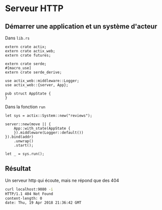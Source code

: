 # Serveur HTTP

## Démarrer une application et un système d'acteur
Dans `lib.rs`

```rust,no_run,ignore
extern crate actix;
extern crate actix_web;
extern crate futures;

extern crate serde;
#[macro_use]
extern crate serde_derive;

use actix_web::middleware::Logger;
use actix_web::{server, App};

pub struct AppState {
}
```

Dans la fonction `run`

```rust,no_run,ignore
let sys = actix::System::new("reviews");

server::new(move || {
    App::with_state(AppState {
    }).middleware(Logger::default())
}).bind(addr)
    .unwrap()
    .start();

let _ = sys.run();
```

## Résultat

Un serveur http qui écoute, mais ne répond que des 404

```bash
curl localhost:9080 -i
HTTP/1.1 404 Not Found
content-length: 0
date: Thu, 19 Apr 2018 21:36:42 GMT
```
